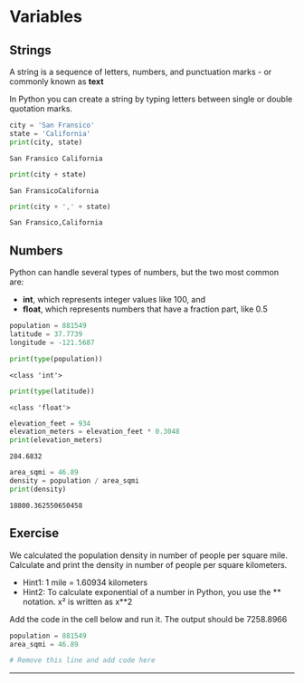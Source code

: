 # Variables

## Strings

A string is a sequence of letters, numbers, and punctuation marks - or commonly known as **text**

In Python you can create a string by typing letters between single or double quotation marks.


```python
city = 'San Fransico'
state = 'California'
print(city, state)
```

    San Fransico California



```python
print(city + state)
```

    San FransicoCalifornia



```python
print(city + ',' + state)
```

    San Fransico,California


## Numbers

Python can handle several types of numbers, but the two most common are:

- **int**, which represents integer values like 100, and
- **float**, which represents numbers that have a fraction part, like 0.5



```python
population = 881549
latitude = 37.7739
longitude = -121.5687
```


```python
print(type(population))
```

    <class 'int'>



```python
print(type(latitude))
```

    <class 'float'>



```python
elevation_feet = 934
elevation_meters = elevation_feet * 0.3048
print(elevation_meters)
```

    284.6832



```python
area_sqmi = 46.89
density = population / area_sqmi
print(density)
```

    18800.362550650458


## Exercise

We calculated the population density in number of people per square mile. Calculate and print the density in number of people per square kilometers.

- Hint1: 1 mile = 1.60934 kilometers
- Hint2: To calculate exponential of a number in Python, you use the ** notation. x² is written as x**2

Add the code in the cell below and run it. The output should be 7258.8966


```python
population = 881549
area_sqmi = 46.89

# Remove this line and add code here
```

----
